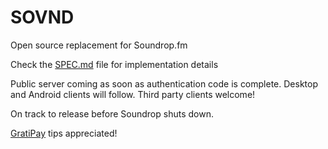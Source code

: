 # SOVND

Open source replacement for Soundrop.fm

Check the [SPEC.md](SPEC.md) file for implementation details

Public server coming as soon as authentication code is complete. Desktop and Android clients will follow. Third party clients welcome!

On track to release before Soundrop shuts down.

[GratiPay](https://gratipay.com/GeorgeHahn/) tips appreciated!
